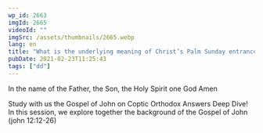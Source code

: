 ```yaml
---
wp_id: 2663
imgId: 2665
videoId: ""
imgSrc: /assets/thumbnails/2665.webp
lang: en
title: "What is the underlying meaning of Christ’s Palm Sunday entrance and the grain of wheat parable? by Fr. Gabriel Wissa"
pubDate: 2021-02-23T11:25:43
tags: ["dd"]
---
```


<!-- page: 6 -->

<p>In the name of the Father, the Son, the Holy Spirit one God Amen</p>
<p>Study with us the Gospel of John on Coptic Orthodox Answers Deep Dive! In this session, we explore together the background of the Gospel of John (john 12:12-26)</p>
